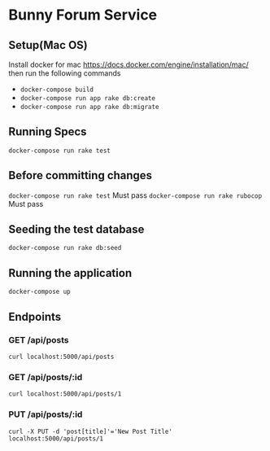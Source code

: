 # Bunny Forum Service

## Setup(Mac OS)
Install docker for mac https://docs.docker.com/engine/installation/mac/ then run the following commands
* ```docker-compose build```
* ```docker-compose run app rake db:create```
* ```docker-compose run app rake db:migrate```

## Running Specs
```docker-compose run rake test```

## Before committing changes
```docker-compose run rake test``` Must pass
```docker-compose run rake rubocop``` Must pass

## Seeding the test database
```docker-compose run rake db:seed```

## Running the application
```docker-compose up```

## Endpoints

### GET /api/posts
```curl localhost:5000/api/posts```

### GET /api/posts/:id
```curl localhost:5000/api/posts/1```

### PUT /api/posts/:id
```curl -X PUT -d 'post[title]'='New Post Title' localhost:5000/api/posts/1```
